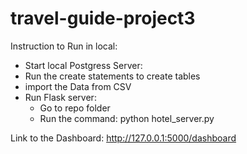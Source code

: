 # travel-guide-project3
Instruction to Run in local:
- Start local Postgress Server:
- Run the create statements to create tables
- import the Data from CSV
- Run Flask server: 
    - Go to repo folder
    - Run the command: python hotel_server.py

Link to the Dashboard: http://127.0.0.1:5000/dashboard